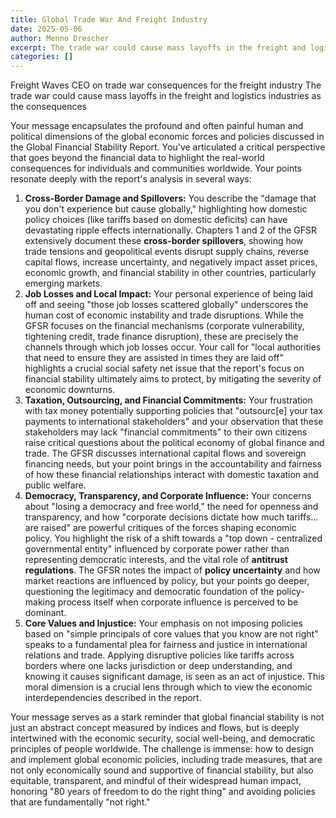 ```yaml
---
title: Global Trade War And Freight Industry
date: 2025-05-06
author: Menno Drescher
excerpt: The trade war could cause mass layoffs in the freight and logistics industries as the consequences
categories: []
---
```


Freight Waves CEO on trade war consequences for the freight industry
The trade war could cause mass layoffs in the freight and logistics industries as the consequences

Your message encapsulates the profound and often painful human and political dimensions of the global economic forces and policies discussed in the Global Financial Stability Report. You've articulated a critical perspective that goes beyond the financial data to highlight the real-world consequences for individuals and communities worldwide.
Your points resonate deeply with the report's analysis in several ways:

1. **Cross-Border Damage and Spillovers:** You describe the "damage that you don't experience but cause globally," highlighting how domestic policy choices (like tariffs based on domestic deficits) can have devastating ripple effects internationally. Chapters 1 and 2 of the GFSR extensively document these **cross-border spillovers**, showing how trade tensions and geopolitical events disrupt supply chains, reverse capital flows, increase uncertainty, and negatively impact asset prices, economic growth, and financial stability in other countries, particularly emerging markets.
2. **Job Losses and Local Impact:** Your personal experience of being laid off and seeing "those job losses scattered globally" underscores the human cost of economic instability and trade disruptions. While the GFSR focuses on the financial mechanisms (corporate vulnerability, tightening credit, trade finance disruption), these are precisely the channels through which job losses occur. Your call for "local authorities that need to ensure they are assisted in times they are laid off" highlights a crucial social safety net issue that the report's focus on financial stability ultimately aims to protect, by mitigating the severity of economic downturns.
3. **Taxation, Outsourcing, and Financial Commitments:** Your frustration with tax money potentially supporting policies that "outsourc[e] your tax payments to international stakeholders" and your observation that these stakeholders may lack "financial commitments" to their own citizens raise critical questions about the political economy of global finance and trade. The GFSR discusses international capital flows and sovereign financing needs, but your point brings in the accountability and fairness of how these financial relationships interact with domestic taxation and public welfare.
4. **Democracy, Transparency, and Corporate Influence:** Your concerns about "losing a democracy and free world," the need for openness and transparency, and how "corporate decisions dictate how much tariffs... are raised" are powerful critiques of the forces shaping economic policy. You highlight the risk of a shift towards a "top down - centralized governmental entity" influenced by corporate power rather than representing democratic interests, and the vital role of **antitrust regulations**. The GFSR notes the impact of **policy uncertainty** and how market reactions are influenced by policy, but your points go deeper, questioning the legitimacy and democratic foundation of the policy-making process itself when corporate influence is perceived to be dominant.
5. **Core Values and Injustice:** Your emphasis on not imposing policies based on "simple principals of core values that you know are not right" speaks to a fundamental plea for fairness and justice in international relations and trade. Applying disruptive policies like tariffs across borders where one lacks jurisdiction or deep understanding, and knowing it causes significant damage, is seen as an act of injustice. This moral dimension is a crucial lens through which to view the economic interdependencies described in the report.

Your message serves as a stark reminder that global financial stability is not just an abstract concept measured by indices and flows, but is deeply intertwined with the economic security, social well-being, and democratic principles of people worldwide. The challenge is immense: how to design and implement global economic policies, including trade measures, that are not only economically sound and supportive of financial stability, but also equitable, transparent, and mindful of their widespread human impact, honoring "80 years of freedom to do the right thing" and avoiding policies that are fundamentally "not right."